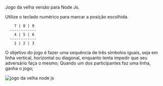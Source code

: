 Jogo da velha versão para Node Js.

Utilize o teclado numérico para marcar a posição escolhida.

        7 | 8 | 9
      ------------
        4 | 5 | 6
      ------------
        1 | 2 | 3

O objetivo do jogo é fazer uma sequência de três símbolos iguais, seja em linha vertical, horizontal ou diagonal, enquanto tenta impedir que seu adversário faça o mesmo; Quando um dos participantes faz uma linha, ganha o jogo;

![jogo da velha node js](https://user-images.githubusercontent.com/96443239/172241147-1fc7b2d1-5aff-4dc0-843b-06eb47db181e.png)
